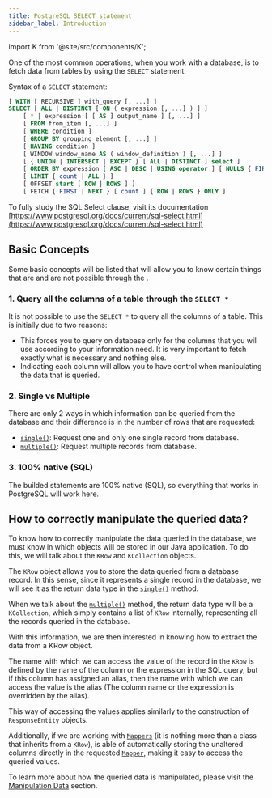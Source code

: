 ```yaml
---
title: PostgreSQL SELECT statement
sidebar_label: Introduction
---
```


import K from '@site/src/components/K';

One of the most common operations, when you work with a database, is to fetch data from tables by using the `SELECT` statement.

Syntax of a `SELECT` statement:

```sql showLineNumbers
[ WITH [ RECURSIVE ] with_query [, ...] ]
SELECT [ ALL | DISTINCT [ ON ( expression [, ...] ) ] ]
    [ * | expression [ [ AS ] output_name ] [, ...] ]
    [ FROM from_item [, ...] ]
    [ WHERE condition ]
    [ GROUP BY grouping_element [, ...] ]
    [ HAVING condition ]
    [ WINDOW window_name AS ( window_definition ) [, ...] ]
    [ { UNION | INTERSECT | EXCEPT } [ ALL | DISTINCT ] select ]
    [ ORDER BY expression [ ASC | DESC | USING operator ] [ NULLS { FIRST | LAST } ] [, ...] ]
    [ LIMIT { count | ALL } ]
    [ OFFSET start [ ROW | ROWS ] ]
    [ FETCH { FIRST | NEXT } [ count ] { ROW | ROWS } ONLY ]
```

To fully study the SQL Select clause, visit its documentation [https://www.postgresql.org/docs/current/sql-select.html](https://www.postgresql.org/docs/current/sql-select.html)

## Basic Concepts

Some basic concepts will be listed that will allow you to know certain things that are and are not possible through the <K/>.

### 1. Query all the columns of a table through the `SELECT *`

It is not possible to use the `SELECT *` to query all the columns of a table. This is initially due to two reasons:

- This forces you to query on database only for the columns that you will use according to your information need. It is very important to fetch exactly what is necessary and nothing else.
- Indicating each column will allow you to have control when manipulating the data that is queried.

### 2. Single vs Multiple

There are only 2 ways in which information can be queried from the database and their difference is in the number of rows that are requested:

- [`single()`](/docs/data-manipulation/single): Request one and only one single record from database.
- [`multiple()`](/docs/data-manipulation/multiple): Request multiple records from database.

### 3. 100% native (SQL)

The builded statements are 100% native (SQL), so everything that works in PostgreSQL will work here.

## How to correctly manipulate the queried data?

To know how to correctly manipulate the data queried in the database, we must know in which objects will be stored in our Java application. To do this, we will talk about the `KRow` and `KCollection` objects.

The `KRow` object allows you to store the data queried from a database record. In this sense, since it represents a single record in the database, we will see it as the return data type in the [`single()`](/docs/data-manipulation/single) method.

When we talk about the [`multiple()`](/docs/data-manipulation/multiple) method, the return data type will be a `KCollection`, which simply contains a list of `KRow` internally, representing all the records queried in the database.

With this information, we are then interested in knowing how to extract the data from a KRow object.

The name with which we can access the value of the record in the `KRow` is defined by the name of the column or the expression in the SQL query, but if this column has assigned an alias, then the name with which we can access the value is the alias (The column name or the expression is overridden by the alias).

This way of accessing the values applies similarly to the construction of `ResponseEntity` objects.

Additionally, if we are working with [`Mappers`](/docs/data-manipulation/mapper) (it is nothing more than a class that inherits from a `KRow`), <K/> is able of automatically storing the unaltered columns directly in the requested [`Mapper`](/docs/data-manipulation/mapper), making it easy to access the queried values.

To learn more about how the queried data is manipulated, please visit the [Manipulation Data](/docs/data-manipulation/introduction) section.